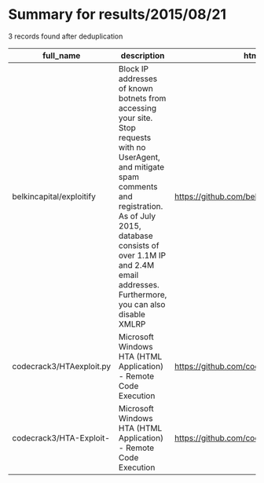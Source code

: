 
# Summary for results/2015/08/21
    
3 records found after deduplication

| full_name | description | html_url | matched_list | matched_count | pushed_at | size | stargazers_count | language | forks_count |
|--------------------------|------------------------------------------------------------------------------------------------------------------------------------------------------------------------------------------------------------------------------------------------------------------|---------------------------------------------|--------------------------------------|-----------------|---------------------------|--------|--------------------|------------|---------------|
| belkincapital/exploitify | Block IP addresses of known botnets from accessing your site. Stop requests with no UserAgent, and mitigate spam comments and registration. As of July 2015, database consists of over 1.1M IP and 2.4M email addresses. Furthermore, you can also disable XMLRP | https://github.com/belkincapital/exploitify | ['exploit'] | 1 | 2015-08-21 07:52:54+00:00 | 516 | 1 | PHP | 1 |
| codecrack3/HTAexploit.py | Microsoft Windows HTA (HTML Application) - Remote Code Execution | https://github.com/codecrack3/HTAexploit.py | ['remote code execution'] | 1 | 2015-08-21 15:44:59+00:00 | 0 | 0 | | 0 |
| codecrack3/HTA-Exploit- | Microsoft Windows HTA (HTML Application) - Remote Code Execution | https://github.com/codecrack3/HTA-Exploit- | ['exploit', 'remote code execution'] | 2 | 2015-08-21 16:28:14+00:00 | 232 | 27 | Python | 10 |
